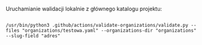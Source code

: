 Uruchamianie walidacji lokalnie z głównego katalogu projektu:

```shell

/usr/bin/python3 .github/actions/validate-organizations/validate.py --files "organizations/testowa.yaml" --organizations-dir "organizations" --slug-field "adres"
```
